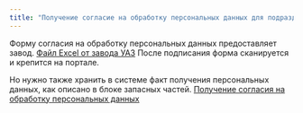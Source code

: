 ```yaml
---
title: "Получение согласие на обработку персональных данных для подразделения автосалон"
---
```


Форму согласия на обработку персональных данных предоставляет завод. [Файл Excel от завода УАЗ](KBO/_attach/Новое%20СОПД.xlsx) После подписания форма сканируется и крепится на портале.

Но нужно также хранить в системе факт получения персональных данных, как описано в блоке запасных частей. [Получение согласия на обработку персональных данных](KBO/Получение%20согласия%20на%20обработку%20персональных%20данных.md)
